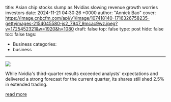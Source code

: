 title: Asian chip stocks slump as Nvidias slowing revenue growth worries investors
date: 2024-11-21 04:30:26 +0000
author: "Anniek Bao"
cover: https://image.cnbcfm.com/api/v1/image/107418140-1716326758235-gettyimages-2154045580-js2_7947_9mcac9wz.jpeg?v=1725452321&w=1920&h=1080
draft: false
top: false
type: post
hide: false
toc: false
tags:
  - Business
categories:
  - business
---

![](https://image.cnbcfm.com/api/v1/image/107418140-1716326758235-gettyimages-2154045580-js2_7947_9mcac9wz.jpeg?v=1725452321&w=1920&h=1080)

While Nvidia's third-quarter results exceeded analysts' expectations and delivered a strong forecast for the current quarter, its shares still shed 2.5% in extended trading.

[read more](https://www.cnbc.com/2024/11/21/asian-chip-stocks-slump-as-nvidias-slowing-revenue-growth-worries-investors-.html)
